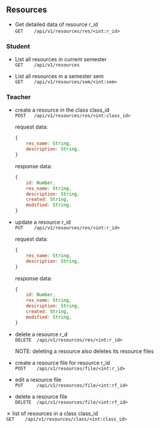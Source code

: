 ## Resources

- Get detailed data of resource r_id  
`GET    /api/v1/resources/res/<int:r_id>`

### Student
- List all resources in current semester  
`GET    /api/v1/resources`

- List all resources in a semester sem  
`GET    /api/v1/resources/sem/<int:sem>`

### Teacher
- create a resource in the class class_id  
`POST   /api/v1/resources/res/<int:class_id>`

    request data:
    ```js
    {
        res_name: String,  
        description: String,  
    }
    ``` 

    response data: 
    ```js
    {
        id: Number,
        res_name: String,
        description: String,
        created: String,
        modified: String,
    }
    ```

- update a resource r_id  
`PUT    /api/v1/resources/res/<int:r_id>`

    request data:
    ```js
    {
        res_name: String,
        description: String,
    }
    ```

    response data:
    ```js
    {
        id: Number,
        res_name: String,
        description: String,
        created: String,
        modified: String,
    }
    ```

- delete a resource r_d  
`DELETE  /api/v1/resources/res/<int:r_id>`  

    NOTE: deleting a resource also deletes its resource files


- create a resource file for resource r_id  
`POST    /api/v1/resources/file/<int:r_id>`  

- edit a resource file  
`PUT     /api/v1/resources/file/<int:rf_id>`  

- delete a resource file  
`DELETE  /api/v1/resources/file/<int:rf_id>`  



&cross; list of resources in a class class_id  
`GET    /api/v1/resources/class/<int:class_id>`  